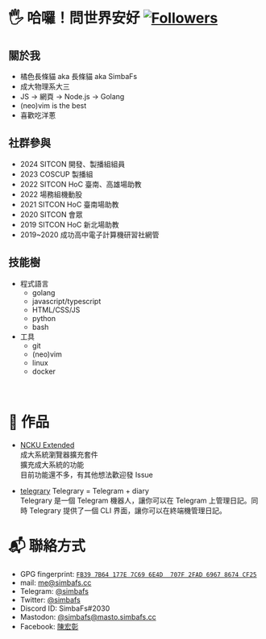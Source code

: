 # 🖐️ 哈囉！問世界安好 [![Followers](https://img.shields.io/github/followers/simbafs?style=flat-square)](https://github.com/simbafs)

## 關於我

-   橘色長條貓 aka 長條貓 aka SimbaFs
-   成大物理系大三
-   JS -> 網頁 -> Node.js -> Golang
-   (neo)vim is the best
-   喜歡吃洋蔥

## 社群參與

-   2024 SITCON 開發、製播組組員
-   2023 COSCUP 製播組
-   2022 SITCON HoC 臺南、高雄場助教
-   2022 場務組機動股
-   2021 SITCON HoC 臺南場助教
-   2020 SITCON 會眾
-   2019 SITCON HoC 新北場助教
-   2019~2020 成功高中電子計算機研習社網管

## 技能樹

-   程式語言
    -   golang
    -   javascript/typescript
    -   HTML/CSS/JS
    -   python
    -   bash
-   工具
    -   git
    -   (neo)vim
    -   linux
    -   docker

<div align="center">
    <img src="https://raw.githubusercontent.com/simbafs/simbafs/master/profile-summary-card-output/solarized/0-profile-details.svg" alt="">
    <img src="https://raw.githubusercontent.com/simbafs/simbafs/master/profile-summary-card-output/solarized/3-stats.svg" alt="">
    <img src="https://raw.githubusercontent.com/simbafs/simbafs/master/profile-summary-card-output/solarized/2-most-commit-language.svg" alt="">
</div>

# 🎨 作品

-   [NCKU Extended](https://github.com/simbafs/ncku-extended)  
    成大系統瀏覽器擴充套件  
    擴充成大系統的功能  
    目前功能還不多，有其他想法歡迎發 Issue

-   [telegrary](https://github.com/simbafs/telegrary)
    Telegrary = Telegram + diary  
    Telegrary 是一個 Telegram 機器人，讓你可以在 Telegram 上管理日記。同時 Telegrary 提供了一個 CLI 界面，讓你可以在終端機管理日記。

# 📬 聯絡方式

-   GPG fingerprint: [`FB39 7B64 177E 7C69 6E4D  707F 2FAD 6967 8674 CF25`](https://github.com/simbafs.gpg)
-   mail: [me@simbafs.cc](mailto:me@simbafs.cc)
-   Telegram: [@simbafs](https://t.me/simbafs)
-   Twitter: [@simbafs](https://twitter.com/simbafs)
-   Discord ID: SimbaFs#2030
-   Mastodon: <a rel="me" href="https://masto.simbafs.cc/@simbafs">@simbafs@masto.simbafs.cc</a>
-   Facebook: [陳宏彰](https://www.facebook.com/simba.fs)
